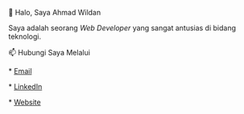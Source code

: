 👋 Halo, Saya Ahmad Wildan

Saya adalah seorang *Web Developer* yang sangat antusias di bidang teknologi.

📫 Hubungi Saya Melalui

\* [Email](mailto:Ahmadwildan2403@gmail.com)

\* [LinkedIn](https://www.linkedin.com/in/ahmadwildan24/)

\* [Website](https://www.ahmadwildan.my.id/)
